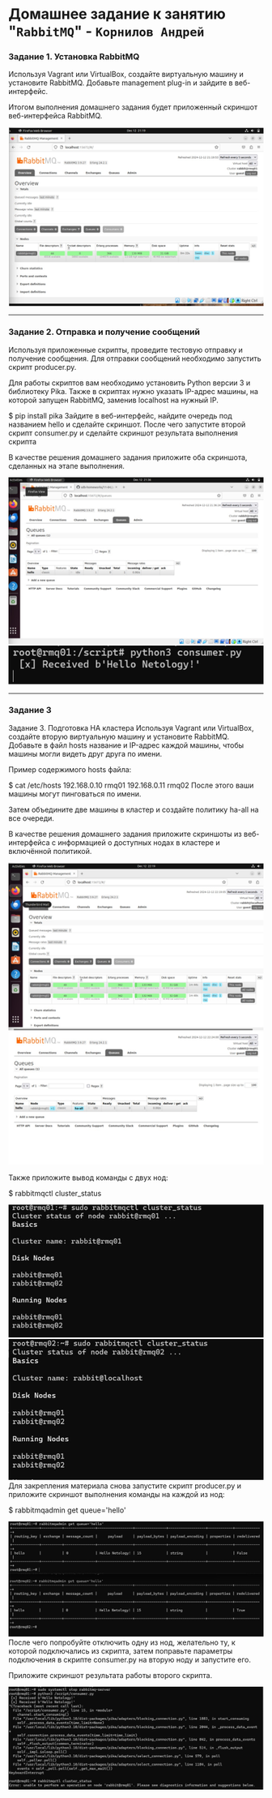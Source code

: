 # Домашнее задание к занятию "`RabbitMQ`" - `Корнилов Андрей`



### Задание 1. Установка RabbitMQ
Используя Vagrant или VirtualBox, создайте виртуальную машину и установите RabbitMQ. Добавьте management plug-in и зайдите в веб-интерфейс.

Итогом выполнения домашнего задания будет приложенный скриншот веб-интерфейса RabbitMQ.




![rabbit1](https://github.com/AndreyTest010/RabbitMQ/blob/main/rabbit1.jpg)


---

### Задание 2. Отправка и получение сообщений
Используя приложенные скрипты, проведите тестовую отправку и получение сообщения. Для отправки сообщений необходимо запустить скрипт producer.py.

Для работы скриптов вам необходимо установить Python версии 3 и библиотеку Pika. Также в скриптах нужно указать IP-адрес машины, на которой запущен RabbitMQ, заменив localhost на нужный IP.

$ pip install pika
Зайдите в веб-интерфейс, найдите очередь под названием hello и сделайте скриншот. После чего запустите второй скрипт consumer.py и сделайте скриншот результата выполнения скрипта

В качестве решения домашнего задания приложите оба скриншота, сделанных на этапе выполнения.



![rabbit2](https://github.com/AndreyTest010/RabbitMQ/blob/main/rabbit2.jpg)
![rabbit3](https://github.com/AndreyTest010/RabbitMQ/blob/main/rabbit3.jpg)


---

### Задание 3

Задание 3. Подготовка HA кластера
Используя Vagrant или VirtualBox, создайте вторую виртуальную машину и установите RabbitMQ. Добавьте в файл hosts название и IP-адрес каждой машины, чтобы машины могли видеть друг друга по имени.

Пример содержимого hosts файла:

$ cat /etc/hosts
192.168.0.10 rmq01
192.168.0.11 rmq02
После этого ваши машины могут пинговаться по имени.

Затем объедините две машины в кластер и создайте политику ha-all на все очереди.

В качестве решения домашнего задания приложите скриншоты из веб-интерфейса с информацией о доступных нодах в кластере и включённой политикой.

![rabbit4](https://github.com/AndreyTest010/RabbitMQ/blob/main/rabbit4.jpg)
![rabbit7](https://github.com/AndreyTest010/RabbitMQ/blob/main/rabbit7.jpg)

Также приложите вывод команды с двух нод:

$ rabbitmqctl cluster_status

![rabbit5](https://github.com/AndreyTest010/RabbitMQ/blob/main/rabbit5.jpg)
![rabbit6](https://github.com/AndreyTest010/RabbitMQ/blob/main/rabbit6.jpg)
Для закрепления материала снова запустите скрипт producer.py и приложите скриншот выполнения команды на каждой из нод:

$ rabbitmqadmin get queue='hello'

![rabbit8](https://github.com/AndreyTest010/RabbitMQ/blob/main/rabbit8.jpg)
После чего попробуйте отключить одну из нод, желательно ту, к которой подключались из скрипта, затем поправьте параметры подключения в скрипте consumer.py на вторую ноду и запустите его.

Приложите скриншот результата работы второго скрипта.

![rabbit9](https://github.com/AndreyTest010/RabbitMQ/blob/main/rabbit9.jpg)

